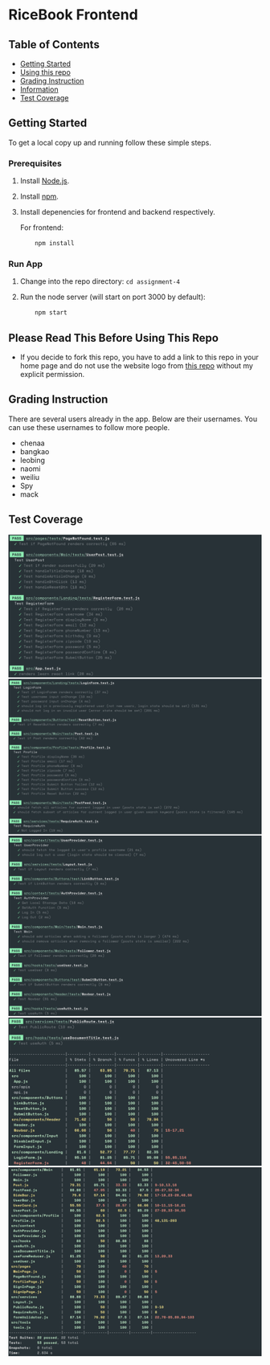 # RiceBook Frontend

## Table of Contents

-   [Getting Started](#getting-started)
-   [Using this repo](#please-read-this-before-using-this-repo)
-   [Grading Instruction](#grading-instruction)
-   [Information](#information)
-   [Test Coverage](#test-coverage)

## Getting Started

To get a local copy up and running follow these simple steps.

### Prerequisites

1. Install [Node.js](https://nodejs.org/en/download/).
2. Install [npm](https://www.npmjs.com/get-npm).
3. Install depenencies for frontend and backend respectively.

    For frontend:

    ```bash
        npm install
    ```

### Run App

1. Change into the repo directory: `cd assignment-4`
2. Run the node server (will start on port 3000 by default):

    ```bash
        npm start
    ```

## Please Read This Before Using This Repo

-   If you decide to fork this repo, you have to add a link to this repo in your home page and do not use the website logo from [this repo](https://github.com/yuchia0221/yuchiachen.github.io) without my explicit permission.

## Grading Instruction

There are several users already in the app. Below are their usernames. You can use these usernames to follow more people.

-   chenaa
-   bangkao
-   leobing
-   naomi
-   weiliu
-   Spy
-   mack

## Test Coverage

![Test Result 1](./coverage-images/test-1.png)
![Test Result 2](./coverage-images/test-2.png)
![Test Result 3](./coverage-images/test-3.png)
![Test Result 4](./coverage-images/test-4.png)
![Test Result 5](./coverage-images/test-5.png)
